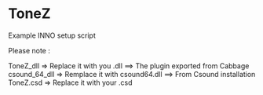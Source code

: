 # ToneZ
Example INNO setup script

Please note : 

ToneZ_dll => Replace it with you .dll ==> The plugin exported from Cabbage
csound_64_dll => Remplace it with csound64.dll ==> From Csound installation
ToneZ.csd => Replace it with your .csd
